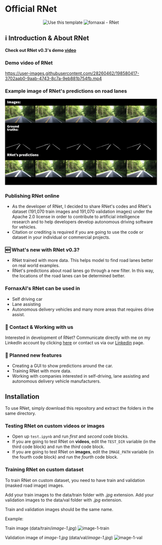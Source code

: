 # Official RNet

<div align="center">

![Use this template](https://img.shields.io/badge/NEW-RNet%20v0.3%20is%20available-brightgreen)
![fornaxai - RNet](https://img.shields.io/static/v1?label=mustafaugurbaskin&message=RNet&color=blue&logo=github)

</div>

## ℹ️ Introduction & About RNet

**Check out RNet v0.3's demo [video](https://youtu.be/ti--l-MyG3U)**

### Demo video of RNet
https://user-images.githubusercontent.com/28260462/198580417-3702aab0-9aab-4743-8c7a-9eb881b754fb.mp4

### Example image of RNet's predictions on road lanes
![Image of RNet's predictions](https://github.com/FornaxAI/RNet/blob/main/imgs/RNet%20Predictions.jpg)

### Publishing RNet online
- As the developer of RNet, I decided to share RNet's codes and RNet's dataset (191,070 train images and 191,070 validation images) under the Apache 2.0 license in order to contribute to artificial intelligence research and to help developers develop autonomous driving software for vehicles.
- Citation or crediting is required if you are going to use the code or dataset in your individual or commercial projects.

### 🆕 What's new with RNet v0.3?
- RNet trained with more data. This helps model to find road lanes better on real world examples.
- RNet's predictions about road lanes go through a new filter. In this way, the locations of the road lanes can be determined better.

### FornaxAI's RNet can be used in

- Self driving car
- Lane assisting
- Autonomous delivery vehicles and many more areas that requires drive assist.

### 📧 Contact & Working with us

Interested in development of RNet? Communicate directly with me on my LinkedIn account by clicking [here](https://www.linkedin.com/in/mustafaugurbaskin/) or contact us via our [Linkedin](https://www.linkedin.com/company/fornaxai) page.

### 🎯 Planned new features

- Creating a GUI to show predictions around the car.
- Training RNet with more data.
- Working with companies interested in self-driving, lane assisting and autonomous delivery vehicle manufacturers.

## Installation

To use RNet, simply download this repository and extract the folders in the same directory.

### Testing RNet on custom videos or images

- Open up `test.ipynb` and run <em>first</em> and <em>second</em> code blocks.
- If you are going to test RNet on **videos**, edit the `TEST_DIR` variable (in the third code block) and run the <em>third</em> code block.
- If you are going to test RNet on **images**, edit the `IMAGE_PATH` variable (in the fourth code block) and run the <em>fourth</em> code block.

### Training RNet on custom dataset

To train RNet on custom dataset, you need to have train and validation (masked road image) images.

Add your train images to the data/train folder with *.jpg* extension.
Add your validation images to the data/val folder with *.jpg* extension.

Train and validation images should be the same name.

Example:

Train image (data/train/*image-1.jpg*)
![image-1-train](https://github.com/mustafaugurbaskin/RNet/assets/28260462/328d793d-54a4-431e-a673-f902432e4683)

Validation image of *image-1.jpg* (data/val/*image-1.jpg*)
![image-1-val](https://github.com/mustafaugurbaskin/RNet/assets/28260462/7983987b-3950-4a1f-97fb-ce627d6d63b9)
